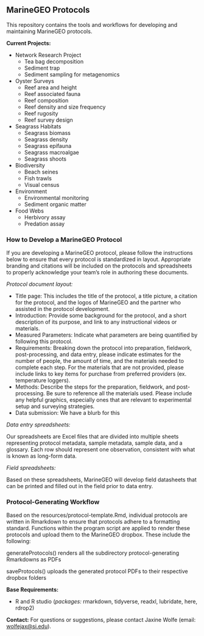 ## MarineGEO Protocols

This repository contains the tools and workflows for developing and maintaining MarineGEO protocols. 

**Current Projects:**

- Network Research Project 
    - Tea bag decomposition
    - Sediment trap
    - Sediment sampling for metagenomics
- Oyster Surveys 
	- Reef area and height
	- Reef associated fauna
	- Reef composition
	- Reef density and size frequency
	- Reef rugosity
	- Reef survey design
- Seagrass Habitats
	- Seagrass biomass
	- Seagrass density
	- Seagrass epifauna
	- Seagrass macroalgae
	- Seagrass shoots
- Biodiversity
	- Beach seines
	- Fish trawls
	- Visual census 
- Environment
	- Environmental monitoring
	- Sediment organic matter
- Food Webs
	- Herbivory assay
	- Predation assay

### How to Develop a MarineGEO Protocol

If you are developing a MarineGEO protocol, please follow the instructions below to ensure that every protocol is standardized in layout. Appropriate branding and citations will be included on the protocols and spreadsheets to properly acknowledge your team’s role in authoring these documents.

*Protocol document layout:*
- Title page: This includes the title of the protocol, a title picture, a citation for the protocol, and the logos of MarineGEO and the partner who assisted in the protocol development. 
- Introduction: Provide some background for the protocol, and a short description of its purpose, and link to any instructional videos or materials.
- Measured Parameters: Indicate what parameters are being quantified by following this protocol.
- Requirements: Breaking down the protocol into preparation, fieldwork, post-processing, and data entry, please indicate estimates for the number of people, the amount of time, and the materials needed to complete each step. For the materials that are not provided, please include links to key items for purchase from preferred providers (ex. temperature loggers).
- Methods: Describe the steps for the preparation, fieldwork, and post-processing. Be sure to reference all the materials used. Please include any helpful graphics, especially ones that are relevant to experimental setup and surveying strategies. 
- Data submission: We have a blurb for this

*Data entry spreadsheets:*

Our spreadsheets are Excel files that are divided into multiple sheets representing protocol metadata, sample metadata, sample data, and a glossary. Each row should represent one observation, consistent with what is known as long-form data. 

*Field spreadsheets:*

Based on these spreadsheets, MarineGEO will develop field datasheets that can be printed and filled out in the field prior to data entry. 

### Protocol-Generating Workflow

Based on the resources/protocol-template.Rmd, individual protocols are written in Rmarkdown to ensure that protocols adhere to a formatting standard. Functions within the program script are applied to render these protocols and upload them to the MarineGEO dropbox. These include the following:

generateProtocols()	renders all the subdirectory protocol-generating Rmarkdowns as PDFs

saveProtocols()		uploads the generated protocol PDFs to their respective dropbox folders

**Base Requirements:**
- R and R studio (*packages:* rmarkdown, tidyverse, readxl, lubridate, here, rdrop2)

**Contact:**
For questions or suggestions, please contact Jaxine Wolfe (email: wolfejax@si.edu).
